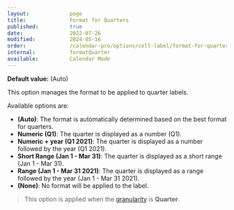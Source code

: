 ```yaml
---
layout:             page
title:              Format for Quarters
published:          true
date:               2022-07-26
modified:           2024-05-16
order:              /calendar-pro/options/cell-label/format-for-quarters
internal:           formatQuarter
available:          Calendar Mode
---
```

**Default value:** (Auto)

This option manages the format to be applied to quarter labels.

Available options are:

- **(Auto)**: The format is automatically determined based on the best format for quarters.
- **Numeric (Q1)**: The quarter is displayed as a number (Q1).
- **Numeric + year (Q1 2021)**: The quarter is displayed as a number followed by the year (Q1 2021).
- **Short Range (Jan 1 - Mar 31)**: The quarter is displayed as a short range (Jan 1 - Mar 31).
- **Range (Jan 1 - Mar 31 2021)**: The quarter is displayed as a range followed by the year (Jan 1 - Mar 31 2021).
- **(None)**: No format will be applied to the label. 

> This option is applied when the [granularity](../../features/granularities.md) is **Quarter**.
